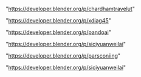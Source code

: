"https://developer.blender.org/p/chardhamtravelut"

"https://developer.blender.org/p/xdiag45"

"https://developer.blender.org/p/pandoai"

"https://developer.blender.org/p/siciyuanweilai"

 
"https://developer.blender.org/p/parsconiing"


"https://developer.blender.org/p/siciyuanweilai"


 
